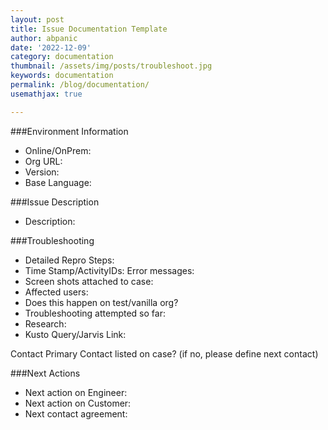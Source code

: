 ```yaml
---
layout: post
title: Issue Documentation Template
author: abpanic
date: '2022-12-09'
category: documentation
thumbnail: /assets/img/posts/troubleshoot.jpg
keywords: documentation
permalink: /blog/documentation/
usemathjax: true

---
```


###Environment Information
+ Online/OnPrem:
+ Org URL:
+ Version:
+ Base Language:

###Issue Description
+ Description:

###Troubleshooting
+ Detailed Repro Steps:
+ Time Stamp/ActivityIDs: Error messages:
+ Screen shots attached to case:
+ Affected users:
+ Does this happen on test/vanilla org?
+ Troubleshooting attempted so far:
+ Research:
+ Kusto Query/Jarvis Link:

Contact Primary Contact listed on case? (if no, please define next contact)

###Next Actions
+ Next action on Engineer: 
+ Next action on Customer:
+ Next contact agreement:


